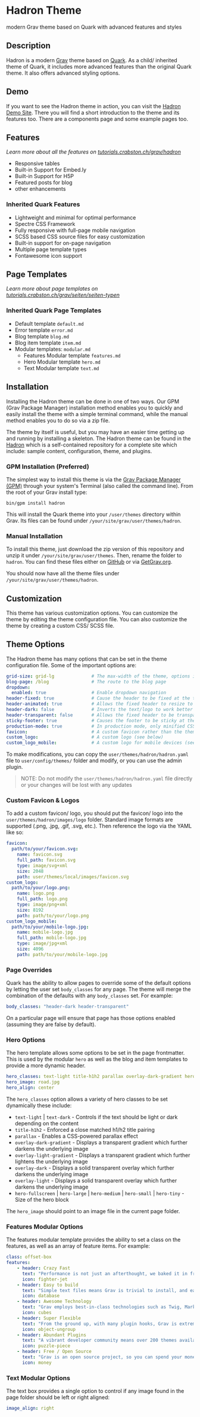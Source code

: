 # Hadron Theme
modern Grav theme based on Quark with advanced features and styles

## Description
Hadron is a modern [Grav](https://getgrav.org) theme based on [Quark](https://github.com/getgrav/grav-theme-quark). As a child/ inherited theme of Quark, it includes more advanced features than the original Quark theme. It also offers advanced styling options.

## Demo
If you want to see the Hadron theme in action, you can visit the [Hadron Demo Site](https://grav.demo.crabston.dev). There you will find a short introduction to the theme and its features too. There are a components page and some example pages too.

## Features
_Learn more about all the features on [tutorials.crabston.ch/grav/hadron](https://tutorials.crabston.ch/grav/hadron)_

- Responsive tables
- Built-in Support for Embed.ly
- Built-in Support for H5P
- Featured posts for blog
- other enhancements

### Inherited Quark Features
- Lightweight and minimal for optimal performance
- Spectre CSS Framework
- Fully responsive with full-page mobile navigation
- SCSS based CSS source files for easy customization
- Built-in support for on-page navigation
- Multiple page template types
- Fontawesome icon support

## Page Templates
_Learn more about page templates on [tutorials.crabston.ch/grav/seiten/seiten-typen](https://tutorials.crabston.ch/grav/seiten/seiten-typen)_

### Inherited Quark Page Templates
- Default template `default.md`
- Error template `error.md`
- Blog template `blog.md`
- Blog item template `item.md`
- Modular templates: `modular.md`
  - Features Modular template `features.md`
  - Hero Modular template `hero.md`
  - Text Modular template `text.md`

## Installation
Installing the Hadron theme can be done in one of two ways. Our GPM (Grav Package Manager) installation method enables you to quickly and easily install the theme with a simple terminal command, while the manual method enables you to do so via a zip file.

The theme by itself is useful, but you may have an easier time getting up and running by installing a skeleton. The Hadron theme can be found in the [Hadron](https://github.com/Crabston/grav-demo) which is a self-contained repository for a complete site which include: sample content, configuration, theme, and plugins.

### GPM Installation (Preferred)
The simplest way to install this theme is via the [Grav Package Manager (GPM)](http://learn.getgrav.org/advanced/grav-gpm) through your system's Terminal (also called the command line).  From the root of your Grav install type:

    bin/gpm install hadron

This will install the Quark theme into your `/user/themes` directory within Grav. Its files can be found under `/your/site/grav/user/themes/hadron`.

### Manual Installation
To install this theme, just download the zip version of this repository and unzip it under `/your/site/grav/user/themes`. Then, rename the folder to `hadron`. You can find these files either on [GitHub](https://github.com/Crabston/grav-theme-hadron) or via [GetGrav.org](http://getgrav.org/downloads/themes).

You should now have all the theme files under `/your/site/grav/user/themes/hadron`.

## Customization
This theme has various customization options. You can customize the theme by editing the theme configuration file. You can also customize the theme by creating a custom CSS/ SCSS file.

## Theme Options
The Hadron theme has many options that can be set in the theme configuration file. Some of the important options are:

```yaml
grid-size: grid-lg              # The max-width of the theme, options include: `grid-xl`, `grid-lg`, and `grid-md`
blog-page: /blog                # The route to the blog page
dropdown:
  enabled: true                 # Enable dropdown navigation
header-fixed: true              # Cause the header to be fixed at the top of the browser
header-animated: true           # Allows the fixed header to resize to a smaller header when scrolled
header-dark: false              # Inverts the text/logo to work better on dark backgrounds
header-transparent: false       # Allows the fixed header to be transparent over the page
sticky-footer: true             # Causes the footer to be sticky at the bottom of the page
production-mode: true           # In production mode, only minified CSS is used. When disabled, nested CSS with sourcemaps are enabled
favicon:                        # A custom favicon rather than the theme default (see below for more information)
custom_logo:                    # A custom logo (see below)
custom_logo_mobile:             # A custom logo for mobile devices (see below)
```

To make modifications, you can copy the `user/themes/hadron/hadron.yaml` file to `user/config/themes/` folder and modify, or you can use the admin plugin.

> NOTE: Do not modify the `user/themes/hadron/hadron.yaml` file directly or your changes will be lost with any updates

### Custom Favicon & Logos
To add a custom favicon/ logo, you should put the favicon/ logo into the `user/themes/hadron/images/logo` folder. Standard image formats are supported (.png, .jpg, .gif, .svg, etc.). Then reference the logo via the YAML like so:

```yaml
favicon:
  path/to/your/favicon.svg:
    name: favicon.svg
    full_path: favicon.svg
    type: image/svg+xml
    size: 2048
    path: user/themes/local/images/favicon.svg
custom_logo:
  path/to/your/logo.png:
    name: logo.png
    full_path: logo.png
    type: image/png+xml
    size: 8192
    path: path/to/your/logo.png
custom_logo_mobile:
  path/to/your/mobile-logo.jpg:
    name: mobile-logo.jpg
    full_path: mobile-logo.jpg
    type: image/jpg+xml
    size: 4096
    path: path/to/your/mobile-logo.jpg
```

### Page Overrides
Quark has the ability to allow pages to override some of the default options by letting the user set `body_classes` for any page. The theme will merge the combination of the defaults with any `body_classes` set. For example:

```yaml
body_classes: "header-dark header-transparent"
```

On a particular page will ensure that page has those options enabled (assuming they are false by default).

### Hero Options
The hero template allows some options to be set in the page frontmatter. This is used by the modular `hero` as well as the blog and item templates to provide a more dynamic header.

```yaml
hero_classes: text-light title-h1h2 parallax overlay-dark-gradient hero-large
hero_image: road.jpg
hero_align: center
```

The `hero_classes` option allows a variety of hero classes to be set dynamically these include:
- `text-light` | `text-dark` - Controls if the text should be light or dark depending on the content
- `title-h1h2` - Enforced a close matched h1/h2 title pairing
- `parallax` - Enables a CSS-powered parallax effect
- `overlay-dark-gradient` - Displays a transparent gradient which further darkens the underlying image
- `overlay-light-gradient` - Displays a transparent gradient which further lightens the underlying image
- `overlay-dark` - Displays a solid transparent overlay which further darkens the underlying image
- `overlay-light` - Displays a solid transparent overlay which further darkens the underlying image
- `hero-fullscreen` | `hero-large` | `hero-medium` | `hero-small` | `hero-tiny` - Size of the hero block

The `hero_image` should point to an image file in the current page folder.

### Features Modular Options
The features modular template provides the ability to set a class on the features, as well as an array of feature items. For example:

```yaml
class: offset-box
features:
    - header: Crazy Fast
      text: "Performance is not just an afterthought, we baked it in from the start!"
      icon: fighter-jet
    - header: Easy to build
      text: "Simple text files means Grav is trivial to install, and easy to maintain"
      icon: database
    - header: Awesome Technology
      text: "Grav employs best-in-class technologies such as Twig, Markdown &amp; Yaml"
      icon: cubes
    - header: Super Flexible
      text: "From the ground up, with many plugin hooks, Grav is extremely extensible"
      icon: object-ungroup
    - header: Abundant Plugins
      text: "A vibrant developer community means over 200 themes available to download"
      icon: puzzle-piece
    - header: Free / Open Source
      text: "Grav is an open source project, so you can spend your money on other stuff"
      icon: money 
```

### Text Modular Options
The text box provides a single option to control if any image found in the page folder should be left or right aligned:

```yaml
image_align: right
```

